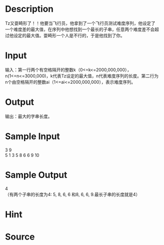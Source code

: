 
# Description

<div class="content"><p>Tz又耍畸形了！！他要当飞行员，他拿到了一个飞行员测试难度序列，他设定了一个难度差的最大值，在序列中他想找到一个最长的子串，任意两个难度差不会超过他设定的最大值。耍畸形一个人是不行的，于是他找到了你。</p></div>

# Input

<div class="content"><p>输入：第一行两个有空格隔开的整数k（0&lt;=k&lt;=2000,000,000），n(1&lt;=n&lt;=3000,000)，k代表Tz设定的最大值，n代表难度序列的长度。第二行为n个由空格隔开的整数ai（1&lt;=ai&lt;=2000,000,000），表示难度序列。</p></div>

# Output

<div class="content"><p>输出：最大的字串长度。</p></div>

# Sample Input

<div class="content"><span class="sampledata">3 9<br/>
5 1 3 5 8 6 6 9 10</span></div>

# Sample Output

<div class="content"><span class="sampledata">4<br/>
（有两个子串的长度为4: 5, 8, 6, 6 和8, 6, 6, 9.最长子串的长度就是4） <br/>
</span></div>

# Hint

<div class="content"><p></p></div>

# Source

<div class="content"><p><a href="problemset.php?search="></a></p></div>

